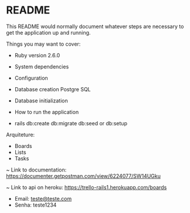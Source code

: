 # README

This README would normally document whatever steps are necessary to get the
application up and running.

Things you may want to cover:

* Ruby version 2.6.0

* System dependencies

* Configuration

* Database creation Postgre SQL

* Database initialization

* How to run the application
- rails db:create db:migrate db:seed or db:setup

Arquiteture:
- Boards
- Lists
- Tasks

~ Link to documentation: https://documenter.getpostman.com/view/6224077/SW14UGku

~ Link to api on heroku: https://trello-rails1.herokuapp.com/boards
- Email: teste@teste.com
- Senha: teste1234

